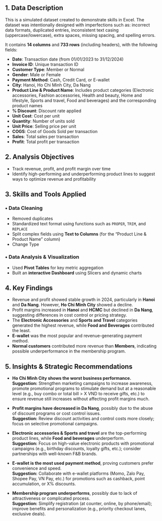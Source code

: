## 1. Data Description

This is a simulated dataset created to demonstrate skills in Excel. The dataset was intentionally designed with imperfections such as: incorrect data formats, duplicated entries, inconsistent text casing (uppercase/lowercase), extra spaces, missing spacing, and spelling errors.

It contains **14 columns** and **733 rows** (including headers), with the following fields:

- **Date**: Transaction date (from 01/01/2023 to 31/12/2024)  
- **Invoice ID**: Unique transaction ID  
- **Customer Type**: Member or Normal  
- **Gender**: Male or Female  
- **Payment Method**: Cash, Credit Card, or E-wallet  
- **City**: Hanoi, Ho Chi Minh City, Da Nang  
- **Product Line & Product Name**: Includes product categories (Electronic accessories, Fashion accessories, Health and beauty, Home and lifestyle, Sports and travel, Food and beverages) and the corresponding product names  
- **% Discount**: Discount rate applied  
- **Unit Cost**: Cost per unit  
- **Quantity**: Number of units sold  
- **Unit Price**: Selling price per unit  
- **COGS**: Cost of Goods Sold per transaction  
- **Sales**: Total sales per transaction  
- **Profit**: Total profit per transaction  

## 2. Analysis Objectives

- Track revenue, profit, and profit margin over time  
- Identify high-performing and underperforming product lines to suggest ways to optimize revenue and profitability  

## 3. Skills and Tools Applied

### • Data Cleaning
- Removed duplicates  
- Standardized text format using functions such as `PROPER`, `TRIM`, and `REPLACE`  
- Split complex fields using **Text to Columns** (for the “Product Line & Product Name” column)  
- Change Type  

### • Data Analysis & Visualization
- Used **Pivot Tables** for key metric aggregation  
- Built an **interactive Dashboard** using Slicers and dynamic charts  

## 4. Key Findings

- Revenue and profit showed stable growth in 2024, particularly in **Hanoi** and **Da Nang**. However, **Ho Chi Minh City** showed a decline.  
- Profit margins increased in **Hanoi** and **HCMC** but declined in **Da Nang**, suggesting differences in cost control or pricing strategy.  
- The **Electronic Accessories** and **Sports and Travel** categories generated the highest revenue, while **Food and Beverages** contributed the least.  
- **E-wallet** was the most popular and revenue-generating payment method.  
- **Normal customers** contributed more revenue than **Members**, indicating possible underperformance in the membership program.  

## 5. Insights & Strategic Recommendations

- **Ho Chi Minh City shows the worst business performance.**  
  **Suggestion:** Strengthen marketing campaigns to increase awareness, promote promotional programs to stimulate demand but at a reasonable level (e.g., buy combo or total bill > X VND to receive gifts, etc.) to ensure revenue still increases without affecting profit margins much.

- **Profit margins have decreased in Da Nang**, possibly due to the abuse of discount programs or cost control issues.  
  **Suggestion:** Review discount activities and control costs more closely; focus on selective promotional campaigns.

- **Electronic accessories & Sports and travel** are the top-performing product lines, while **Food and beverages** underperform.  
  **Suggestion:** Focus on high-value electronic products with promotional campaigns (e.g., birthday discounts, loyalty gifts, etc.); consider partnerships with well-known F&B brands.

- **E-wallet is the most used payment method**, proving customers prefer convenience and speed.  
  **Suggestion:** Collaborate with e-wallet platforms (Momo, Zalo Pay, Shopee Pay, VN Pay, etc.) for promotions such as cashback, point accumulation, or X% discounts.

- **Membership program underperforms**, possibly due to lack of attractiveness or complicated process.  
  **Suggestion:** Simplify registration (at counter, online, by phone/email); improve benefits and personalization (e.g., priority checkout lanes, exclusive deals).
